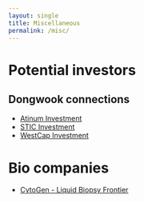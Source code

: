```yaml
---
layout: single
title: Miscellaneous
permalink: /misc/
---
```


<h1 id="pot-invest">
	Potential investors
</h1>

<h2 id="dong-wook">
	Dongwook connections
</h2>

<ul>
<li>
	<a href="https://www.atinuminvest.co.kr/en/team-en">
	Atinum Investment
	</a>
</li>
<li>
	<a href="http://sticinvestments.com/main/">
	STIC Investment
	</a>
</li>
<li>
	<a href="https://www.westcap.com/">
	WestCap Investment
	</a>
</li>
</ul>

<h1 id="bio-companies">
	Bio companies
</h1>


<ul>
<li>
	<a href="http://www.cytogenlab.com/">
	CytoGen - Liquid Biopsy Frontier
	</a>
</li>
</ul>

